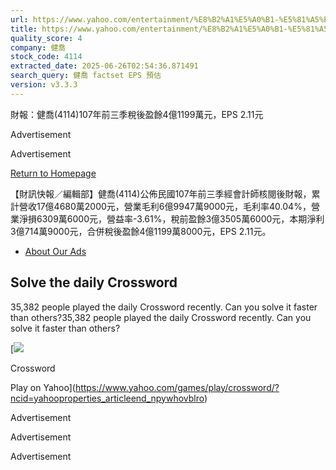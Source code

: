 ```yaml
---
url: https://www.yahoo.com/entertainment/%E8%B2%A1%E5%A0%B1-%E5%81%A5%E5%96%AC-4114-107%E5%B9%B4%E5%89%8D%E4%B8%89%E5%AD%A3%E7%A8%85%E5%BE%8C%E7%9B%88%E9%A4%984%E5%84%841199%E8%90%AC%E5%85%83-eps-071206096.html
title: https://www.yahoo.com/entertainment/%E8%B2%A1%E5%A0%B1-%E5%81%A5%E5%96%AC-4114-107%E5%B9%B4%E5%89%8D
quality_score: 4
company: 健喬
stock_code: 4114
extracted_date: 2025-06-26T02:54:36.871491
search_query: 健喬 factset EPS 預估
version: v3.3.3
---
```


財報：健喬(4114)107年前三季稅後盈餘4億1199萬元，EPS 2.11元

Advertisement

Advertisement

[Return to Homepage](https://www.yahoo.com)

【財訊快報／編輯部】健喬(4114)公佈民國107年前三季經會計師核閱後財報，累計營收17億4680萬2000元，營業毛利6億9947萬9000元，毛利率40.04%，營業淨損6309萬6000元，營益率-3.61%，稅前盈餘3億3505萬6000元，本期淨利3億714萬9000元，合併稅後盈餘4億1199萬8000元，EPS 2.11元。

* [About Our Ads](https://legal.yahoo.com/us/en/yahoo/privacy/adinfo/index.html)

## Solve the daily Crossword

35,382 people played the daily Crossword recently. Can you solve it faster than others?35,382 people played the daily Crossword recently. Can you solve it faster than others?

[![](https://s.yimg.com/pv/games/images/nextgen/CrosswordDarkMode_600x400.webp)

Crossword

Play on Yahoo](https://www.yahoo.com/games/play/crossword/?ncid=yahooproperties_articleend_npywhovblro)

Advertisement

Advertisement

Advertisement